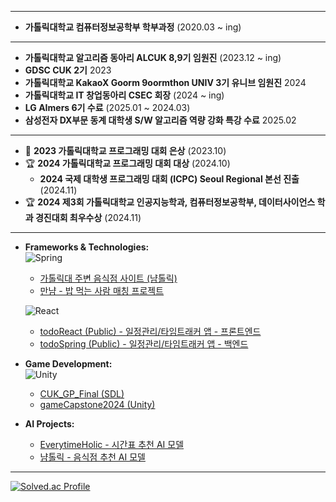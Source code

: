 ***

- **가톨릭대학교 컴퓨터정보공학부 학부과정** (2020.03 ~ ing)

***

 
- **가톨릭대학교 알고리즘 동아리 ALCUK 8,9기 임원진** (2023.12 ~ ing)  
- **GDSC CUK 2기** 2023
- **가톨릭대학교 KakaoX Goorm 9oormthon UNIV 3기 유니브 임원진** 2024
- **가톨릭대학교 IT 창업동아리 CSEC 회장** (2024 ~ ing)
- **LG AImers 6기 수료** (2025.01 ~ 2024.03)
- **삼성전자 DX부문 동계 대학생 S/W 알고리즘 역량 강화 특강 수료**  2025.02 

***


- 🥈 **2023 가톨릭대학교 프로그래밍 대회 은상** (2023.10)  
- 🏆 **2024 가톨릭대학교 프로그래밍 대회 대상** (2024.10)  
  -  **2024 국제 대학생 프로그래밍 대회 (ICPC) Seoul Regional 본선 진출** (2024.11)
- 🏆 **2024 제3회 가톨릭대학교 인공지능학과, 컴퓨터정보공학부, 데이터사이언스 학과 경진대회 최우수상** (2024.11)  



***


- **Frameworks & Technologies:**  
  ![Spring](https://img.shields.io/badge/Spring-6DB33F?style=flat&logo=spring&logoColor=white)
    - [가톨릭대 주변 음식점 사이트 (냠톨릭)](https://github.com/dfdfg42/nyum-tolic)
    - [만냠 - 밥 먹는 사람 매칭 프로젝트](https://github.com/dfdfg42/CatholicTableMatching)
  
  ![React](https://img.shields.io/badge/React-61DAFB?style=flat&logo=react&logoColor=black)
    - [todoReact (Public) - 일정관리/타임트래커 앱 - 프론트엔드](https://github.com/dfdfg42/todoReact)
    - [todoSpring (Public) - 일정관리/타임트래커 앱 - 백엔드](https://github.com/dfdfg42/todoSpring)

- **Game Development:**  
  ![Unity](https://img.shields.io/badge/Unity-000000?style=flat&logo=unity&logoColor=white)
    - [CUK_GP_Final (SDL)](https://github.com/dfdfg42/CUK_GP_Final)
    - [gameCapstone2024 (Unity)](https://github.com/dfdfg42/gameCapstone2024)

- **AI Projects:**
    - [EverytimeHolic - 시간표 추천 AI 모델](https://github.com/dfdfg42/EverytimeHolic)
    - [냠톨릭 - 음식점 추천 AI 모델](https://github.com/dfdfg42/numtolic_recommend)

***

[![Solved.ac Profile](http://mazassumnida.wtf/api/v2/generate_badge?boj=dfdfg1)](https://solved.ac/dfdfg1)
